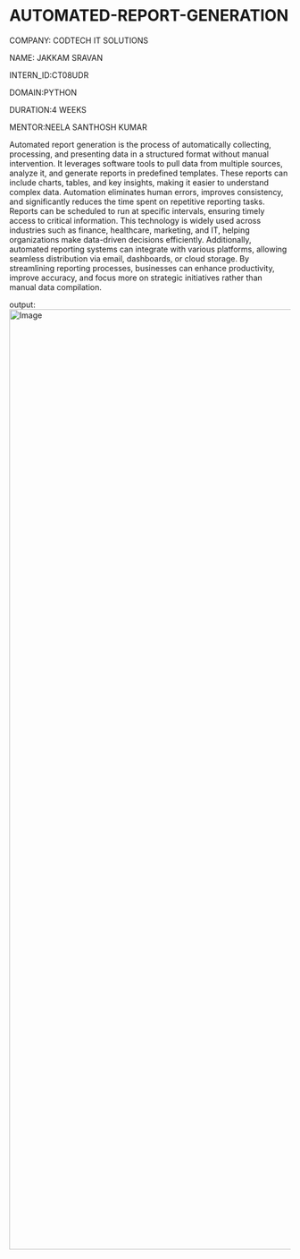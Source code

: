 # AUTOMATED-REPORT-GENERATION
COMPANY: CODTECH IT SOLUTIONS

NAME: JAKKAM SRAVAN

INTERN_ID:CT08UDR

DOMAIN:PYTHON

DURATION:4 WEEKS

MENTOR:NEELA SANTHOSH KUMAR


Automated report generation is the process of automatically collecting, processing, and presenting data in a structured format without manual intervention. It leverages software tools to pull data from multiple sources, analyze it, and generate reports in predefined templates. These reports can include charts, tables, and key insights, making it easier to understand complex data. Automation eliminates human errors, improves consistency, and significantly reduces the time spent on repetitive reporting tasks. Reports can be scheduled to run at specific intervals, ensuring timely access to critical information. This technology is widely used across industries such as finance, healthcare, marketing, and IT, helping organizations make data-driven decisions efficiently. Additionally, automated reporting systems can integrate with various platforms, allowing seamless distribution via email, dashboards, or cloud storage. By streamlining reporting processes, businesses can enhance productivity, improve accuracy, and focus more on strategic initiatives rather than manual data compilation.

output: 
<img width="1680" alt="Image" src="https://github.com/user-attachments/assets/6cfd9222-477c-4c01-a922-4591556bffff" />






